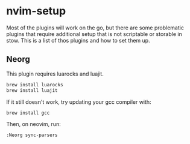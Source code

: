 # nvim-setup

Most of the plugins will work on the go, but there are some problematic plugins that require additional setup that is not scriptable or storable in stow. This is a list of thos plugins and how to set them up.

## Neorg
This plugin requires luarocks and luajit.
```bash
brew install luarocks
brew install luajit
```

If it still doesn't work, try updating your gcc compiler with:
```bash
brew install gcc
```

Then, on neovim, run:
```vim
:Neorg sync-parsers
```
